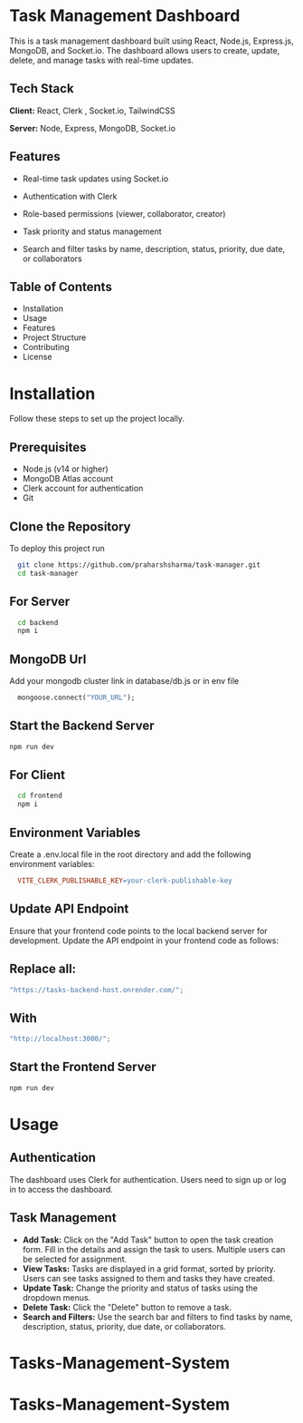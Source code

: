 
# Task Management Dashboard

This is a task management dashboard built using React, Node.js, Express.js, MongoDB, and Socket.io. The dashboard allows users to create, update, delete, and manage tasks with real-time updates.
## Tech Stack

**Client:** React, Clerk , Socket.io, TailwindCSS

**Server:** Node, Express, MongoDB, Socket.io


## Features

- Real-time task updates using Socket.io

- Authentication with Clerk
- Role-based permissions (viewer, collaborator, creator)
- Task priority and status management
- Search and filter tasks by name, description, status, priority, due date, or collaborators

## Table of Contents

- Installation
- Usage
- Features
- Project Structure
- Contributing
- License

# Installation

Follow these steps to set up the project locally.

## Prerequisites
- Node.js (v14 or higher)
- MongoDB Atlas account
- Clerk account for authentication
- Git


## Clone the Repository

To deploy this project run

```bash
  git clone https://github.com/praharshsharma/task-manager.git
  cd task-manager
```

## For Server
```bash
  cd backend
  npm i
```

## MongoDB Url
Add your mongodb cluster link in database/db.js
or in env file 

```makefile
  mongoose.connect("YOUR_URL");
```

## Start the Backend Server
```bash
npm run dev
```

## For Client
```bash
  cd frontend
  npm i
```

## Environment Variables
Create a .env.local file in the root directory and add the following environment variables:

```makefile
  VITE_CLERK_PUBLISHABLE_KEY=your-clerk-publishable-key
```

## Update API Endpoint
Ensure that your frontend code points to the local backend server for development. Update the API endpoint in your frontend code as follows:

## Replace all:

```javascript
"https://tasks-backend-host.onrender.com/";

```

## With 

```javascript
"http://localhost:3000/";

```

## Start the Frontend Server
```bash
npm run dev
```

# Usage
## Authentication
The dashboard uses Clerk for authentication. Users need to sign up or log in to access the dashboard.

## Task Management
- **Add Task:** Click on the "Add Task" button to open the task creation form. Fill in the details and assign the task to users. Multiple users can be selected for assignment.
- **View Tasks:** Tasks are displayed in a grid format, sorted by priority. Users can see tasks assigned to them and tasks they have created.
- **Update Task:** Change the priority and status of tasks using the dropdown menus.
- **Delete Task:** Click the "Delete" button to remove a task.
- **Search and Filters:** Use the search bar and filters to find tasks by name, description, status, priority, due date, or collaborators.
# Tasks-Management-System
# Tasks-Management-System
